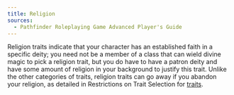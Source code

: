 ```yaml
---
title: Religion
sources:
  - Pathfinder Roleplaying Game Advanced Player's Guide
---
```


Religion traits indicate that your character has an established faith in a specific deity; you need not be a member of a class that can wield divine magic to pick a religion trait, but you do have to have a patron deity and have some amount of religion in your background to justify this trait. Unlike the other categories of traits, religion traits can go away if you abandon your religion, as detailed in Restrictions on Trait Selection for [traits](/traits/).

